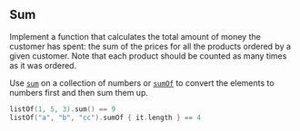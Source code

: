 ## Sum

Implement a function that calculates the total amount of money the customer has spent:
the sum of the prices for all the products ordered by a given customer.
Note that each product should be counted as many times as it was ordered.

Use
[`sum`](https://kotlinlang.org/api/latest/jvm/stdlib/kotlin.collections/sum.html) on a collection of numbers or
[`sumOf`](https://kotlinlang.org/api/latest/jvm/stdlib/kotlin.collections/sum-of.html) to convert the elements to
numbers
first and then sum them up.

```kotlin
listOf(1, 5, 3).sum() == 9
listOf("a", "b", "cc").sumOf { it.length } == 4
```
